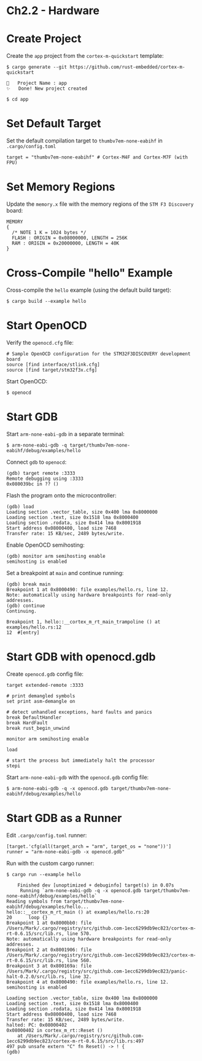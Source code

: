 # Ch2.2 - Hardware

# Create Project

Create the `app` project from the `cortex-m-quickstart` template:
```
$ cargo generate --git https://github.com/rust-embedded/cortex-m-quickstart

🤷   Project Name : app
✨   Done! New project created

$ cd app
```

# Set Default Target

Set the default compilation target to `thumbv7em-none-eabihf` in `.cargo/config.toml`
```
target = "thumbv7em-none-eabihf" # Cortex-M4F and Cortex-M7F (with FPU)
```

# Set Memory Regions

Update the `memory.x` file with the memory regions of the `STM F3 Discovery` board:
```
MEMORY
{
  /* NOTE 1 K = 1024 bytes */
  FLASH : ORIGIN = 0x08000000, LENGTH = 256K
  RAM : ORIGIN = 0x20000000, LENGTH = 40K
}
```

# Cross-Compile "hello" Example

Cross-compile the `hello` example (using the default build target):
```
$ cargo build --example hello
```

# Start OpenOCD

Verify the `openocd.cfg` file:
```
# Sample OpenOCD configuration for the STM32F3DISCOVERY development board
source [find interface/stlink.cfg]
source [find target/stm32f3x.cfg]
```

Start OpenOCD:
```
$ openocd
```

# Start GDB

Start `arm-none-eabi-gdb` in a separate terminal:
```
$ arm-none-eabi-gdb -q target/thumbv7em-none-eabihf/debug/examples/hello
```

Connect `gdb` to `openocd`:
```
(gdb) target remote :3333
Remote debugging using :3333
0x080039bc in ?? ()
```

Flash the program onto the microcontroller:
```
(gdb) load
Loading section .vector_table, size 0x400 lma 0x8000000
Loading section .text, size 0x1518 lma 0x8000400
Loading section .rodata, size 0x414 lma 0x8001918
Start address 0x08000400, load size 7468
Transfer rate: 15 KB/sec, 2489 bytes/write.
```

Enable OpenOCD semihosting:
```
(gdb) monitor arm semihosting enable
semihosting is enabled
```

Set a breakpoint at `main` and continue running:
```
(gdb) break main
Breakpoint 1 at 0x8000490: file examples/hello.rs, line 12.
Note: automatically using hardware breakpoints for read-only addresses.
(gdb) continue
Continuing.

Breakpoint 1, hello::__cortex_m_rt_main_trampoline () at examples/hello.rs:12
12	#[entry]
```

# Start GDB with openocd.gdb

Create `openocd.gdb` config file:
```
target extended-remote :3333

# print demangled symbols
set print asm-demangle on

# detect unhandled exceptions, hard faults and panics
break DefaultHandler
break HardFault
break rust_begin_unwind

monitor arm semihosting enable

load

# start the process but immediately halt the processor
stepi
```

Start `arm-none-eabi-gdb` with the `openocd.gdb` config file:
```
$ arm-none-eabi-gdb -q -x openocd.gdb target/thumbv7em-none-eabihf/debug/examples/hello
```

# Start GDB as a Runner

Edit `.cargo/config.toml` runner:
```
[target.'cfg(all(target_arch = "arm", target_os = "none"))']
runner = "arm-none-eabi-gdb -x openocd.gdb"
```

Run with the custom cargo runner:
```
$ cargo run --example hello

    Finished dev [unoptimized + debuginfo] target(s) in 0.07s
     Running `arm-none-eabi-gdb -q -x openocd.gdb target/thumbv7em-none-eabihf/debug/examples/hello`
Reading symbols from target/thumbv7em-none-eabihf/debug/examples/hello...
hello::__cortex_m_rt_main () at examples/hello.rs:20
20	    loop {}
Breakpoint 1 at 0x8000bb0: file /Users/Mark/.cargo/registry/src/github.com-1ecc6299db9ec823/cortex-m-rt-0.6.15/src/lib.rs, line 570.
Note: automatically using hardware breakpoints for read-only addresses.
Breakpoint 2 at 0x8001906: file /Users/Mark/.cargo/registry/src/github.com-1ecc6299db9ec823/cortex-m-rt-0.6.15/src/lib.rs, line 560.
Breakpoint 3 at 0x800169a: file /Users/Mark/.cargo/registry/src/github.com-1ecc6299db9ec823/panic-halt-0.2.0/src/lib.rs, line 32.
Breakpoint 4 at 0x8000490: file examples/hello.rs, line 12.
semihosting is enabled

Loading section .vector_table, size 0x400 lma 0x8000000
Loading section .text, size 0x1518 lma 0x8000400
Loading section .rodata, size 0x414 lma 0x8001918
Start address 0x08000400, load size 7468
Transfer rate: 15 KB/sec, 2489 bytes/write.
halted: PC: 0x08000402
0x08000402 in cortex_m_rt::Reset ()
    at /Users/Mark/.cargo/registry/src/github.com-1ecc6299db9ec823/cortex-m-rt-0.6.15/src/lib.rs:497
497	pub unsafe extern "C" fn Reset() -> ! {
(gdb)
```
